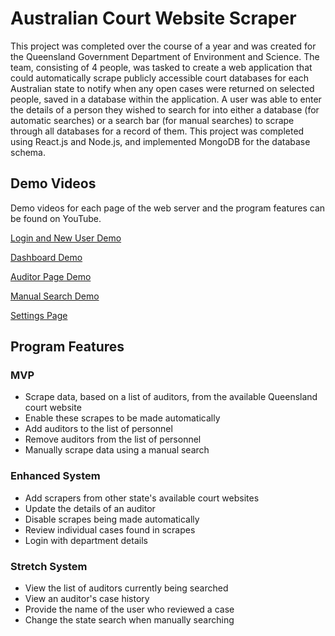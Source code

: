 # Australian Court Website Scraper
This project was completed over the course of a year and was created for the Queensland Government Department of Environment and Science. The team, consisting of 4 people, was tasked to create a web application that could automatically scrape publicly accessible court databases for each Australian state to notify when any open cases were returned on selected people, saved in a database within the application. A user was able to enter the details of a person they wished to search for into either a database (for automatic searches) or a search bar (for manual searches) to scrape through all databases for a record of them. This project was completed using React.js and Node.js, and implemented MongoDB for the database schema.

## Demo Videos
Demo videos for each page of the web server and the program features can be found on YouTube.

[Login and New User Demo](https://www.youtube.com/watch?v=Gfi032dtuT4)

[Dashboard Demo](https://www.youtube.com/watch?v=MBIav68K-qo)

[Auditor Page Demo](https://www.youtube.com/watch?v=CZLwPhf9190)

[Manual Search Demo](https://www.youtube.com/watch?v=hJBGiEOUMzg)

[Settings Page](https://www.youtube.com/watch?v=ljZKwnVIfWU)


## Program Features
### MVP
- Scrape data, based on a list of auditors, from the available Queensland court website
- Enable these scrapes to be made automatically
- Add auditors to the list of personnel
- Remove auditors from the list of personnel
- Manually scrape data using a manual search

### Enhanced System
- Add scrapers from other state's available court websites
- Update the details of an auditor
- Disable scrapes being made automatically
- Review individual cases found in scrapes
- Login with department details

### Stretch System
- View the list of auditors currently being searched
- View an auditor's case history
- Provide the name of the user who reviewed a case
- Change the state search when manually searching
